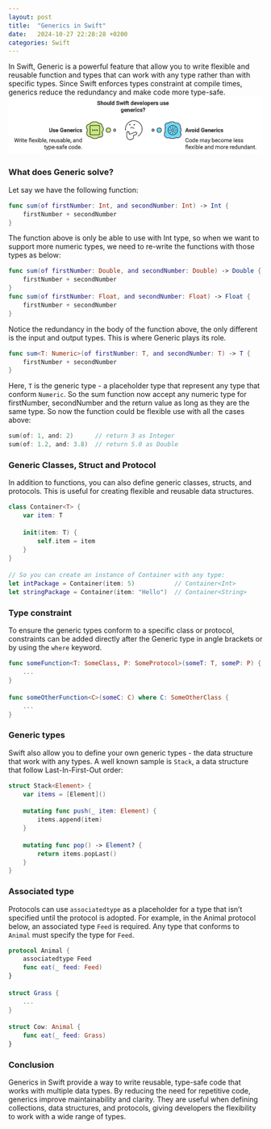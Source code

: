 ```yaml
---
layout: post
title:  "Generics in Swift"
date:   2024-10-27 22:28:28 +0200
categories: Swift
---
```

In Swift, Generic is a powerful feature that allow you to write flexible and reusable function and types that can work with any type rather than with specific types. Since Swift enforces types constraint at compile times, generics reduce the redundancy and make code more type-safe.
![Image1](/docs/assets/post-images/generics-1.png)

### What does Generic solve?

Let say we have the following function:

```swift
func sum(of firstNumber: Int, and secondNumber: Int) -> Int {
	firstNumber + secondNumber
}
```

The function above is only be able to use with Int type, so when we want to support more numeric types, we need to re-write the functions with those types as below:

```swift
func sum(of firstNumber: Double, and secondNumber: Double) -> Double {
	firstNumber + secondNumber
}
func sum(of firstNumber: Float, and secondNumber: Float) -> Float {
	firstNumber + secondNumber
}
```

Notice the redundancy in the body of the function above, the only different is the input and output types. This is where Generic plays its role.

```swift
func sum<T: Numeric>(of firstNumber: T, and secondNumber: T) -> T {
	firstNumber + secondNumber
}
```

Here, `T` is the generic type - a placeholder type that represent any type that conform `Numeric`. So the sum function now accept any numeric type for firstNumber, secondNumber and the return value as long as they are the same type. So now the function could be flexible use with all the cases above:

```swift
sum(of: 1, and: 2)      // return 3 as Integer
sum(of: 1.2, and: 3.8)  // return 5.0 as Double
```

### Generic Classes, Struct and Protocol

In addition to functions, you can also define generic classes, structs, and protocols. This is useful for creating flexible and reusable data structures.

```swift
class Container<T> {
    var item: T
    
    init(item: T) {
        self.item = item
    }
}

// So you can create an instance of Container with any type:
let intPackage = Container(item: 5)           // Container<Int>
let stringPackage = Container(item: "Hello")  // Container<String>
```

### Type constraint

To ensure the generic types conform to a specific class or protocol, constraints can be added directly after the Generic type in angle brackets or by using the `where` keyword.

```swift
func someFunction<T: SomeClass, P: SomeProtocol>(someT: T, someP: P) {
	...
}

func someOtherFunction<C>(someC: C) where C: SomeOtherClass {
	...
}
```

### Generic types

Swift also allow you to define your own generic types - the data structure that work with any types. A well known sample is `Stack`, a data structure that follow Last-In-First-Out order:

```swift
struct Stack<Element> {
    var items = [Element]()
    
    mutating func push(_ item: Element) {
        items.append(item)
    }
    
    mutating func pop() -> Element? {
        return items.popLast()
    }
}
```

### Associated type

Protocols can use `associatedtype` as a placeholder for a type that isn’t specified until the protocol is adopted. For example, in the Animal protocol below, an associated type `Feed` is required. Any type that conforms to `Animal` must specify the type for `Feed`.

```swift
protocol Animal {
	associatedtype Feed
	func eat(_ feed: Feed)
}

struct Grass {
	...
}

struct Cow: Animal {
	func eat(_ feed: Grass)
}
```

### Conclusion

Generics in Swift provide a way to write reusable, type-safe code that works with multiple data types. By reducing the need for repetitive code, generics improve maintainability and clarity. They are useful when defining collections, data structures, and protocols, giving developers the flexibility to work with a wide range of types.